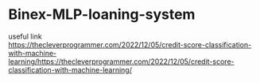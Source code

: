 # Binex-MLP-loaning-system
useful link    
https://thecleverprogrammer.com/2022/12/05/credit-score-classification-with-machine-learning/https://thecleverprogrammer.com/2022/12/05/credit-score-classification-with-machine-learning/
